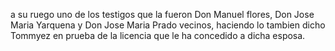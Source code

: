 a su ruego uno de los testigos que la fueron Don Manuel flores, Don Jose Maria Yarquena y Don Jose Maria Prado vecinos, haciendo lo tambien dicho Tommyez en prueba de la licencia que le ha concedido a dicha esposa.